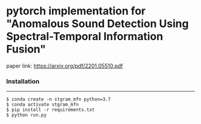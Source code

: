 # pytorch implementation for "Anomalous Sound Detection Using Spectral-Temporal Information Fusion"
paper link: https://arxiv.org/pdf/2201.05510.pdf
### Installation

---

```shell
$ conda create -n stgram_mfn python=3.7
$ conda activate stgram_mfn
$ pip install -r requirements.txt
$ python run.py
```

